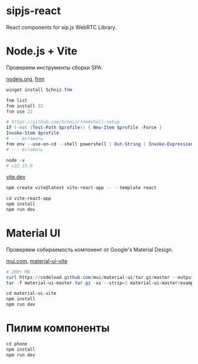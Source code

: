 # sipjs-react
React components for sip.js WebRTC Library.



# Node.js + Vite
Проверяем инструменты сборки SPA.



[nodejs.org](https://nodejs.org/en/download), [fnm](https://github.com/Schniz/fnm)

```powershell
winget install Schniz.fnm

fnm list
fnm install 22
fnm use 22

# https://github.com/Schniz/fnm#shell-setup
if (-not (Test-Path $profile)) { New-Item $profile -Force }
Invoke-Item $profile
# --- вставить
fnm env --use-on-cd --shell powershell | Out-String | Invoke-Expression
# --- вставить

node -v
# v22.15.0
```



[vite.dev](https://vite.dev/guide/)

```powershell
npm create vite@latest vite-react-app -- --template react

cd vite-react-app
npm install
npm run dev
```



# Material UI
Проверяем собираемость компонент от Google's Material Design.



[mui.com](https://mui.com/material-ui/getting-started/example-projects/), [material-ui-vite](https://github.com/mui/material-ui/tree/master/examples/material-ui-vite)

```powershell
# 200+ MB
curl https://codeload.github.com/mui/material-ui/tar.gz/master --output material-ui-master.tar.gz
tar -f material-ui-master.tar.gz -xz --strip=2 material-ui-master/examples/material-ui-vite

cd material-ui-vite
npm install
npm run dev
```



# Пилим компоненты
```powershell
cd phone
npm install
npm run dev
```